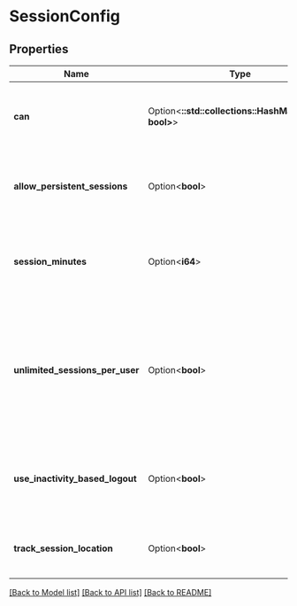 # SessionConfig

## Properties

Name | Type | Description | Notes
------------ | ------------- | ------------- | -------------
**can** | Option<**::std::collections::HashMap<String, bool>**> | Operations the current user is able to perform on this object | [optional][readonly]
**allow_persistent_sessions** | Option<**bool**> | Allow users to have persistent sessions when they login | [optional]
**session_minutes** | Option<**i64**> | Number of minutes for user sessions.  Must be between 5 and 43200 | [optional]
**unlimited_sessions_per_user** | Option<**bool**> | Allow users to have an unbounded number of concurrent sessions (otherwise, users will be limited to only one session at a time). | [optional]
**use_inactivity_based_logout** | Option<**bool**> | Enforce session logout for sessions that are inactive for 15 minutes. | [optional]
**track_session_location** | Option<**bool**> | Track location of session when user logs in. | [optional]

[[Back to Model list]](../README.md#documentation-for-models) [[Back to API list]](../README.md#documentation-for-api-endpoints) [[Back to README]](../README.md)


